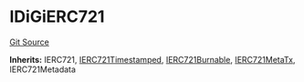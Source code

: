 # IDiGiERC721
[Git Source](https://github.com/digiv3rse/core-contracts/blob/5454b58664fab805b6888a68ff40915d251f32f3/contracts/interfaces/IDiGiERC721.sol)

**Inherits:**
IERC721, [IERC721Timestamped](/contracts/interfaces/IERC721Timestamped.sol/interface.IERC721Timestamped.md), [IERC721Burnable](/contracts/interfaces/IERC721Burnable.sol/interface.IERC721Burnable.md), [IERC721MetaTx](/contracts/interfaces/IERC721MetaTx.sol/interface.IERC721MetaTx.md), IERC721Metadata


